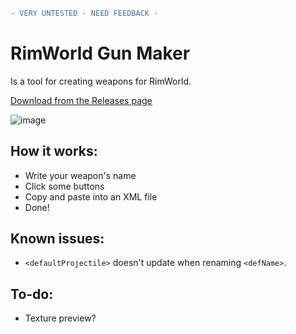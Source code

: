 ```diff
- VERY UNTESTED - NEED FEEDBACK -
```
# RimWorld Gun Maker
Is a tool for creating weapons for RimWorld.

[Download from the Releases page](https://github.com/flangopink/RimworldGunMaker/releases/tag/Release)

![image](https://user-images.githubusercontent.com/48758448/174666151-a3b9f77a-08f5-4dbf-8910-93c5b97ba694.png)

## How it works:
- Write your weapon's name
- Click some buttons
- Copy and paste into an XML file
- Done!

## Known issues:
- `<defaultProjectile>` doesn't update when renaming `<defName>`.

## To-do:
- Texture preview?

